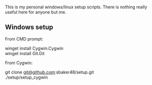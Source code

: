 This is my personal windows/linux setup scripts. There is nothing really useful here for anyone but me.

Windows setup
--------------------------------------------------
From CMD prompt:

winget install Cygwin.Cygwin  
winget install Git.Git  

From Cygwin:

git clone git@github.com:sbaker48/setup.git  
./setup/setup_cygwin  
